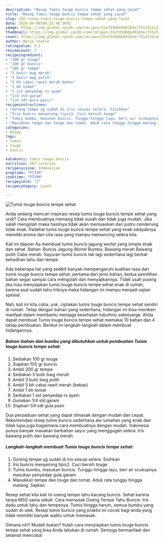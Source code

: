 ```yaml
---
description: "Resep Tumis touge buncis tempe sehat yang Lezat"
title: "Resep Tumis touge buncis tempe sehat yang Lezat"
slug: 292-resep-tumis-touge-buncis-tempe-sehat-yang-lezat
date: 2020-09-08T08:25:48.569Z
image: https://img-global.cpcdn.com/recipes/31efd3d6bbd9183e/751x532cq70/tumis-touge-buncis-tempe-sehat-foto-resep-utama.jpg
thumbnail: https://img-global.cpcdn.com/recipes/31efd3d6bbd9183e/751x532cq70/tumis-touge-buncis-tempe-sehat-foto-resep-utama.jpg
cover: https://img-global.cpcdn.com/recipes/31efd3d6bbd9183e/751x532cq70/tumis-touge-buncis-tempe-sehat-foto-resep-utama.jpg
author: Mario Steele
ratingvalue: 3.5
reviewcount: 3
recipeingredient:
- "100 gr touge"
- "100 gr buncis"
- "200 gr tempe"
- "5 butir bwg merah"
- "3 butir bwg putih"
- "5 bh cabai rawit merah bebas"
- "1 bh tomat"
- "1 sst penyedap rs ayam"
- "1/4 std garam"
- "1/4 sdt gula pasir"
recipeinstructions:
- "Goreng tempe yg sudah di iris sesuai selera. Sisihkan"
- "Iris buncis menyerong tipis2. Cuci bersih touge"
- "Tumis bumbu, masukan buncis. Tunggu hingga layu, beri air scukupnya masukan penyedap gula garam"
- "Masukkan tempe dan touge dan tomat. Aduk rata tunggu hingga matang. Sajikan"
categories:
- Resep
tags:
- tumis
- touge
- buncis

katakunci: tumis touge buncis 
nutrition: 167 calories
recipecuisine: Indonesian
preptime: "PT33M"
cooktime: "PT59M"
recipeyield: "3"
recipecategory: Lunch

---
```



![Tumis touge buncis tempe sehat](https://img-global.cpcdn.com/recipes/31efd3d6bbd9183e/751x532cq70/tumis-touge-buncis-tempe-sehat-foto-resep-utama.jpg)

Anda sedang mencari inspirasi resep tumis touge buncis tempe sehat yang unik? Cara membuatnya memang tidak susah dan tidak juga mudah. Jika salah mengolah maka hasilnya tidak akan memuaskan dan justru cenderung tidak enak. Padahal tumis touge buncis tempe sehat yang enak selayaknya memiliki aroma dan cita rasa yang mampu memancing selera kita.

Kali ini dapoer Aa membuat tumis buncis jagung wortel yang simple enak dan sehat. Bahan: Buncis Jagung Wortel Bumbu: Bawang merah Bawang putih Cabe merah. Sayuran tumis buncis tak lagi sederhana lagi berkat kehadiran tahu dan tempe.

Ada beberapa hal yang sedikit banyak mempengaruhi kualitas rasa dari tumis touge buncis tempe sehat, pertama dari jenis bahan, kedua pemilihan bahan segar sampai cara mengolah dan menyajikannya. Tidak usah pusing jika mau menyiapkan tumis touge buncis tempe sehat enak di rumah, karena asal sudah tahu triknya maka hidangan ini mampu menjadi sajian spesial.


Nah, kali ini kita coba, yuk, ciptakan tumis touge buncis tempe sehat sendiri di rumah. Tetap dengan bahan yang sederhana, hidangan ini bisa memberi manfaat dalam membantu menjaga kesehatan tubuhmu sekeluarga. Anda dapat membuat Tumis touge buncis tempe sehat memakai 10 bahan dan 4 tahap pembuatan. Berikut ini langkah-langkah dalam membuat hidangannya.

<!--inarticleads1-->

##### Bahan-bahan dan bumbu yang dibutuhkan untuk pembuatan Tumis touge buncis tempe sehat:

1. Sediakan 100 gr touge
1. Siapkan 100 gr buncis
1. Ambil 200 gr tempe
1. Sediakan 5 butir bwg merah
1. Ambil 3 butir bwg putih
1. Ambil 5 bh cabai rawit merah (bebas)
1. Ambil 1 bh tomat
1. Sediakan 1 sst penyedap rs ayam
1. Gunakan 1/4 std garam
1. Siapkan 1/4 sdt gula pasir


Dua perpaduan sehat yang dapat dimasak dengan mudah dan cepat. Rekomendasi resep tumis buncis sederhana ala rumahan yang enak dan tidak lupa juga bagaimana cara membuatnya dengan mudah. Indonesia punya banyak masakan berbahan sayur yang menggugah selera. Iris bawang putih dan bawang merah. 

<!--inarticleads2-->

##### Langkah-langkah membuat Tumis touge buncis tempe sehat:

1. Goreng tempe yg sudah di iris sesuai selera. Sisihkan
1. Iris buncis menyerong tipis2. Cuci bersih touge
1. Tumis bumbu, masukan buncis. Tunggu hingga layu, beri air scukupnya masukan penyedap gula garam
1. Masukkan tempe dan touge dan tomat. Aduk rata tunggu hingga matang. Sajikan


Resep sehat kita kali ini oseng tempe tahu kacang buncis. Sehat karena tanpa MSG sama sekali. Cara memasak Oseng Tempe Tahu Buncis: Iris dadu untuk tahu dan tempenya. Tumis hingga harum, semua bumbu yang sudah di-ulek. Resep tumis buncis yang praktis ini cocok bagi anda yang tidak memiliki banyak waktu untuk memasak. 

Gimana nih? Mudah bukan? Itulah cara menyiapkan tumis touge buncis tempe sehat yang bisa Anda lakukan di rumah. Semoga bermanfaat dan selamat mencoba!
